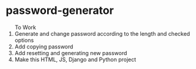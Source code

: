 # password-generator
<ol> To Work
  <li>Generate and change password according to the length and checked options </li>
  <li>Add copying password</li>
  <li>Add resetting and generating new password</li>
  <li>Make this HTML, JS, Django and Python project</li>
</ol>
